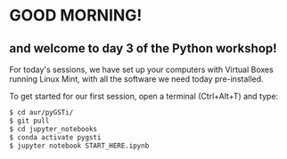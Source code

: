 # GOOD MORNING!

## and welcome to day 3 of the Python workshop!

For today's sessions, we have set up your computers with Virtual Boxes running Linux Mint, with all the software we need today pre-installed.

To get started for our first session, open a terminal (Ctrl+Alt+T) and type:

```bash
$ cd aur/pyGSTi/
$ git pull
$ cd jupyter_notebooks
$ conda activate pygsti
$ jupyter notebook START_HERE.ipynb
```
